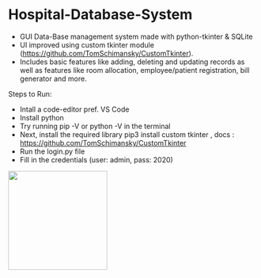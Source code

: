 # Hospital-Database-System

* GUI Data-Base management system made with python-tkinter & SQLite
* UI improved using custom tkinter module (https://github.com/TomSchimansky/CustomTkinter).
* Includes basic features like adding, deleting and updating records as well as features like room allocation, employee/patient registration, bill generator and more.

Steps to Run: 
* Intall a code-editor pref. VS Code
* Install python
* Try running pip -V or python -V in the terminal
* Next, install the required library pip3 install custom tkinter , docs : https://github.com/TomSchimansky/CustomTkinter
* Run the login.py file
* Fill in the credentials (user: admin, pass: 2020)

<img src="C\Users\Asus\Desktop\HMS 1.png" width=200 height=200>
